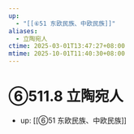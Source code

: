 ```yaml
---
up:
  - "[[⑥51 东欧民族、中欧民族]]"
aliases:
  - 立陶宛人
ctime: 2025-03-01T13:47:27+08:00
mtime: 2025-10-01T11:40:30+08:00
---
```


# ⑥511.8 立陶宛人

- up: [[⑥51 东欧民族、中欧民族]]
